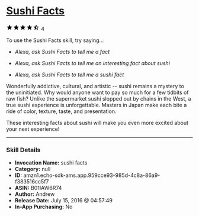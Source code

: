 # [Sushi Facts](http://alexa.amazon.com/#skills/amzn1.echo-sdk-ams.app.959cce93-985d-4c8a-86a9-f383516cc5f7)
![4.5 stars](../../images/ic_star_black_18dp_1x.png)![4.5 stars](../../images/ic_star_black_18dp_1x.png)![4.5 stars](../../images/ic_star_black_18dp_1x.png)![4.5 stars](../../images/ic_star_black_18dp_1x.png)![4.5 stars](../../images/ic_star_half_black_18dp_1x.png) 4

To use the Sushi Facts skill, try saying...

* *Alexa, ask Sushi Facts to tell me a fact*

* *Alexa, ask Sushi Facts to tell me an interesting fact about sushi*

* *Alexa, ask Sushi Facts to tell me a sushi fact*

Wonderfully addictive, cultural, and artistic -- sushi remains a mystery to the uninitiated. Why would anyone want to pay so much for a few tidbits of raw fish? Unlike the supermarket sushi slopped out by chains in the West, a true sushi experience is unforgettable. Masters in Japan make each bite a ride of color, texture, taste, and presentation.

These interesting facts about sushi will make you even more excited about your next experience!

***

### Skill Details

* **Invocation Name:** sushi facts
* **Category:** null
* **ID:** amzn1.echo-sdk-ams.app.959cce93-985d-4c8a-86a9-f383516cc5f7
* **ASIN:** B01IAW6R74
* **Author:** Andrew
* **Release Date:** July 15, 2016 @ 04:57:49
* **In-App Purchasing:** No
